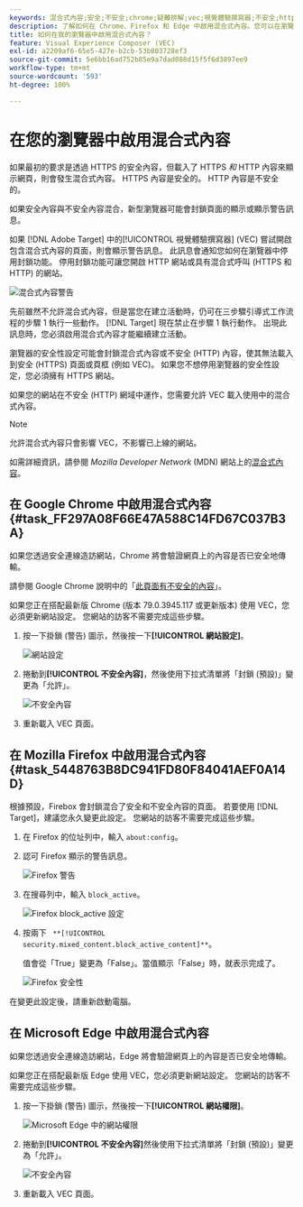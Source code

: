 ```yaml
---
keywords: 混合式內容;安全;不安全;chrome;疑難排解;vec;視覺體驗撰寫器;不安全;http;https;firefox;internet explorer
description: 了解如何在 Chrome、Firefox 和 Edge 中啟用混合式內容。您可以在瀏覽器因安全內容混合不安全內容而封鎖頁面顯示時啟用混合式內容。
title: 如何在我的瀏覽器中啟用混合式內容？
feature: Visual Experience Composer (VEC)
exl-id: a2209af6-65e5-427e-b2cb-53b803728ef3
source-git-commit: 5e6bb16ad752b85e9a7dad088d15f5f6d3897ee9
workflow-type: tm+mt
source-wordcount: '593'
ht-degree: 100%

---
```


# 在您的瀏覽器中啟用混合式內容

如果最初的要求是透過 HTTPS 的安全內容，但載入了 HTTPS *和* HTTP 內容來顯示網頁，則會發生混合式內容。 HTTPS 內容是安全的。 HTTP 內容是不安全的。

如果安全內容與不安全內容混合，新型瀏覽器可能會封鎖頁面的顯示或顯示警告訊息。

如果 [!DNL Adobe Target] 中的[!UICONTROL 視覺體驗撰寫器] (VEC) 嘗試開啟包含混合式內容的頁面，則會顯示警告訊息。 此訊息會通知您如何在瀏覽器中停用封鎖功能。 停用封鎖功能可讓您開啟 HTTP 網站或具有混合式呼叫 (HTTPS 和 HTTP) 的網站。

![混合式內容警告](/help/main/c-experiences/c-visual-experience-composer/r-troubleshoot-composer/assets/mixed_content_warning.png)

先前雖然不允許混合式內容，但是當您在建立活動時，仍可在三步驟引導式工作流程的步驟 1 執行一些動作。 [!DNL Target] 現在禁止在步驟 1 執行動作。 出現此訊息時，您必須啟用混合式內容才能繼續建立活動。

瀏覽器的安全性設定可能會封鎖混合式內容或不安全 (HTTP) 內容，使其無法載入到安全 (HTTPS) 頁面或頁框 (例如 VEC)。 如果您不想停用瀏覽器的安全性設定，您必須擁有 HTTPS 網站。

如果您的網站在不安全 (HTTP) 網域中運作，您需要允許 VEC 載入使用中的混合式內容。

>[!NOTE]
>
>允許混合式內容只會影響 VEC，不影響已上線的網站。

如需詳細資訊，請參閱 *Mozilla Developer Network* (MDN) 網站上的[混合式內容](https://developer.mozilla.org/en-US/docs/Web/Security/Mixed_content)。

## 在 Google Chrome 中啟用混合式內容 {#task_FF297A08F66E47A588C14FD67C037B3A}

如果您透過安全連線造訪網站，Chrome 將會驗證網頁上的內容是否已安全地傳輸。

請參閱 Google Chrome 說明中的「[此頁面有不安全的內容](https://support.google.com/chrome/answer/1342714?hl=en)」。

如果您正在搭配最新版 Chrome (版本 79.0.3945.117 或更新版本) 使用 VEC，您必須更新網站設定。 您網站的訪客不需要完成這些步驟。

1. 按一下掛鎖 (警告) 圖示，然後按一下&#x200B;**[!UICONTROL 網站設定]**。

   ![網站設定](/help/main/c-experiences/c-visual-experience-composer/r-troubleshoot-composer/assets/site-settings.png)

1. 捲動到&#x200B;**[!UICONTROL 不安全內容]**，然後使用下拉式清單將「封鎖 (預設)」變更為「允許」。

   ![不安全內容](/help/main/c-experiences/c-visual-experience-composer/r-troubleshoot-composer/assets/insecure-content.png)

1. 重新載入 VEC 頁面。

## 在 Mozilla Firefox 中啟用混合式內容 {#task_5448763B8DC941FD80F84041AEF0A14D}

根據預設，Firebox 會封鎖混合了安全和不安全內容的頁面。 若要使用 [!DNL Target]，建議您永久變更此設定。 您網站的訪客不需要完成這些步驟。

1. 在 Firefox 的位址列中，輸入 `about:config`。
1. 認可 Firefox 顯示的警告訊息。

   ![Firefox 警告](/help/main/c-experiences/c-visual-experience-composer/r-troubleshoot-composer/assets/firefox.png)

1. 在搜尋列中，輸入 `block_active`。

   ![Firefox block_active 設定](/help/main/c-experiences/c-visual-experience-composer/r-troubleshoot-composer/assets/firefox3.png)

1. 按兩下 ` **[!UICONTROL security.mixed_content.block_active_content]**`。

   值會從「True」變更為「False」。當值顯示「False」時，就表示完成了。

   ![Firefox 安全性](/help/main/c-experiences/c-visual-experience-composer/r-troubleshoot-composer/assets/firefox2.png)

在變更此設定後，請重新啟動電腦。

## 在 Microsoft Edge 中啟用混合式內容

如果您透過安全連線造訪網站，Edge 將會驗證網頁上的內容是否已安全地傳輸。

如果您正在搭配最新版 Edge 使用 VEC，您必須更新網站設定。 您網站的訪客不需要完成這些步驟。

1. 按一下掛鎖 (警告) 圖示，然後按一下&#x200B;**[!UICONTROL 網站權限]**。

   ![Microsoft Edge 中的網站權限](/help/main/c-experiences/c-visual-experience-composer/r-troubleshoot-composer/assets/ms-edge.png)

1. 捲動到&#x200B;**[!UICONTROL 不安全內容]**&#x200B;然後使用下拉式清單將「封鎖 (預設)」變更為「允許」。

   ![不安全內容](/help/main/c-experiences/c-visual-experience-composer/r-troubleshoot-composer/assets/ms-edge-2.png)

1. 重新載入 VEC 頁面。
